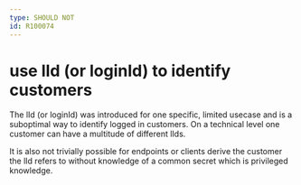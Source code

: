 ```yaml
---
type: SHOULD NOT
id: R100074
---
```


# use lId (or loginId) to identify customers

The lId (or loginId) was introduced for one specific, limited usecase and is a suboptimal way to identify logged in customers.
On a technical level one customer can have a multitude of different lIds.

It is also not trivially possible for endpoints or clients derive the customer the lId refers to without knowledge of a common secret which is privileged knowledge.
